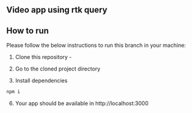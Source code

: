 
## Video app using rtk query

##  How to run

Please follow the below instructions to run this branch in your machine:

1.  Clone this repository -

3. Go to the cloned project directory
   
4.  Install dependencies
   ```sh
   npm i
   ```
6. Your app should be available in http://localhost:3000


